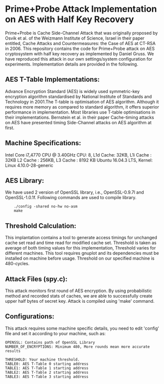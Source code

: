 # Prime+Probe Attack Implementation on AES with Half Key Recovery

Prime+Probe is Cache Side-Channel Attack that was originally proposed by Osvik et al. of the Weizmann Institute of Science, Israel in their paper entitled, Cache Attacks and Countermeasures: the Case of AES at CT-RSA in 2006. This repository contains the code for Prime+Probe attack on AES cryptosystem with half key recovery as implemented by Daniel Gruss. We have reproduced this attack in our own settings/system configuration for experiments. Implementation details are provided in the following.

## AES T-Table Implementations:

Advance Encryption Standard (AES) is widely used symmetric-key encryption algorithm standardised by National Institute of Standards and Technology in 2001.The T-table is optimisation of AES algorithm. Although it requires more memory as compared to standard algorithm, it offers superior performance in implementation. Most libraries use T-table optimisations in their implementations. Bernstein et al. in their paper Cache-timing attacks on AES have presented timing Side-Channel attacks on AES algorithm at first. 

## Machine Specifications:

Intel Core i7_4770 CPU @ 3.40GHz
CPU: 8, L1d Cache: 32KB, L1i Cache : 32KB L2 Cache : 256KB, L3 Cache : 8192 KB
Ubuntu 16.04.3 LTS, Kernel: Linux 4.10.0-28-generic

## AES Library:

We have used 2 version of OpenSSL library, i.e., OpenSSL-0.9.7l and OpenSSL-1.0.1f. Following commands are used to compile library.
	
```
	./config -shared no-hw no-asm
	make
```

## Threshold Calculation:

This implantation contains a tool to generate access timings for unchanged cache set read and time read for modified cache set. Threshold is taken as average of both timing values for this implementation, Threshold varies for different machines. This tool requires gnuplot and its dependencies must be installed on machine before usage. Threshold on our specified machine is 480-cycles.

## Attack Files (spy.c):

This attack monitors first round of AES encryption. By using probabilistic method and recorded stats of caches, we are able to successfully create upper half bytes of secret key. Attack is compiled using 'make' command.

## Configurations:

This attack requires some machine specific details, you need to edit 'config' file and set it according to your machine, such as:

```
OPENSSL: Contains path of OpenSSL Library
NUMBER_OF_ENCRYPTIONS: Minimum 480, More rounds mean more accurate results 
	
THRESHOLD: Your machine threshold.
TABLE0: AES T-Table 0 starting address
TABLE1: AES T-Table 1 starting address
TABLE2: AES T-Table 2 starting address
TABLE3: AES T-Table 3 starting address
```	

